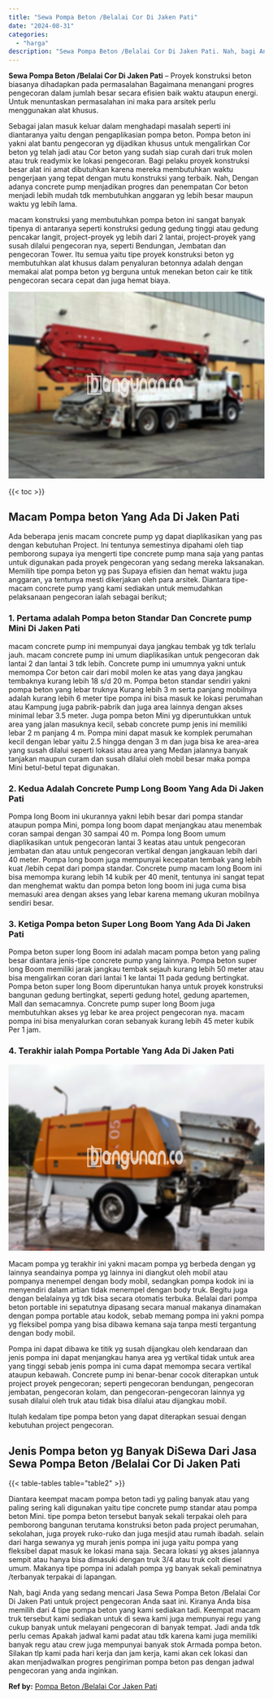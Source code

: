 ```yaml
---
title: "Sewa Pompa Beton /Belalai Cor Di Jaken Pati"
date: "2024-08-31"
categories: 
  - "harga"
description: "Sewa Pompa Beton /Belalai Cor Di Jaken Pati. Nah, bagi Anda yang sedang mencari Jasa Sewa Pompa Beton /Belalai Cor Di Jaken Pati untuk project pengecoran And..."
---
```


**Sewa Pompa Beton /Belalai Cor Di Jaken Pati** – Proyek konstruksi beton biasanya dihadapkan pada permasalahan Bagaimana menangani progres pengecoran dalam jumlah besar secara efisien baik waktu ataupun energi. Untuk menuntaskan permasalahan ini maka para arsitek perlu menggunakan alat khusus.

Sebagai jalan masuk keluar dalam menghadapi masalah seperti ini diantaranya yaitu dengan pengaplikasian pompa beton. Pompa beton ini yakni alat bantu pengecoran yg dijadikan khusus untuk mengalirkan Cor beton yg telah jadi atau Cor beton yang sudah siap curah dari truk molen atau truk readymix ke lokasi pengecoran. Bagi pelaku proyek konstruksi besar alat ini amat dibutuhkan karena mereka membutuhkan waktu pengerjaan yang tepat dengan mutu konstruksi yang terbaik. Nah, Dengan adanya concrete pump menjadikan progres dan penempatan Cor beton menjadi lebih mudah tdk membutuhkan anggaran yg lebih besar maupun waktu yg lebih lama.

macam konstruksi yang membutuhkan pompa beton ini sangat banyak tipenya di antaranya seperti konstruksi gedung gedung tinggi atau gedung pencakar langit, project-proyek yg lebih dari 2 lantai, project-proyek yang susah dilalui pengecoran nya, seperti Bendungan, Jembatan dan pengecoran Tower. Itu semua yaitu tipe proyek konstruksi beton yg membutuhkan alat khusus dalam penyaluran betonnya adalah dengan memakai alat pompa beton yg berguna untuk menekan beton cair ke titik pengecoran secara cepat dan juga hemat biaya.

![Sewa Pompa Beton /Belalai Cor Di Jaken Pati](/images/sewa-concrete-pump-32.png)

{{< toc >}}

## Macam Pompa beton Yang Ada Di Jaken Pati

Ada beberapa jenis macam concrete pump yg dapat diaplikasikan yang pas dengan kebutuhan Project. Ini tentunya semestinya dipahami oleh tiap pemborong supaya iya mengerti tipe concrete pump mana saja yang pantas untuk digunakan pada proyek pengecoran yang sedang mereka laksanakan. Memilih tipe pompa beton yg pas Supaya efisien dan hemat waktu juga anggaran, ya tentunya mesti dikerjakan oleh para arsitek. Diantara tipe-macam concrete pump yang kami sediakan untuk memudahkan pelaksanaan pengecoran ialah sebagai berikut;

### 1\. Pertama adalah Pompa beton Standar Dan Concrete pump Mini Di Jaken Pati

macam concrete pump ini mempunyai daya jangkau tembak yg tdk terlalu jauh. macam concrete pump ini umum diaplikasikan untuk pengecoran dak lantai 2 dan lantai 3 tdk lebih. Concrete pump ini umumnya yakni untuk memompa Cor beton cair dari mobil molen ke atas yang daya jangkau tembaknya kurang lebih 18 s/d 20 m. Pompa beton standar sendiri yakni pompa beton yang lebar truknya Kurang lebih 3 m serta panjang mobilnya adalah kurang lebih 6 meter tipe pompa ini bisa masuk ke lokasi perumahan atau Kampung juga pabrik-pabrik dan juga area lainnya dengan akses minimal lebar 3.5 meter. Juga pompa beton Mini yg diperuntukkan untuk area yang jalan masuknya kecil, sebab concrete pump jenis ini memiliki lebar 2 m panjang 4 m. Pompa mini dapat masuk ke komplek perumahan kecil dengan lebar yaitu 2.5 hingga dengan 3 m dan juga bisa ke area-area yang susah dilalui seperti lokasi atau area yang Medan jalannya banyak tanjakan maupun curam dan susah dilalui oleh mobil besar maka pompa Mini betul-betul tepat digunakan.

### 2\. Kedua Adalah Concrete Pump Long Boom Yang Ada Di Jaken Pati

Pompa long Boom ini ukurannya yakni lebih besar dari pompa standar ataupun pompa Mini, pompa long boom dapat menjangkau atau menembak coran sampai dengan 30 sampai 40 m. Pompa long Boom umum diaplikasikan untuk pengecoran lantai 3 keatas atau untuk pengecoran jembatan dan atau untuk pengecoran vertikal dengan jangkauan lebih dari 40 meter. Pompa long boom juga mempunyai kecepatan tembak yang lebih kuat /lebih cepat dari pompa standar. Concrete pump macam long Boom ini bisa memompa kurang lebih 14 kubik per 40 menit, tentunya ini sangat tepat dan menghemat waktu dan pompa beton long boom ini juga cuma bisa memasuki area dengan akses yang lebar karena memang ukuran mobilnya sendiri besar.

### 3\. Ketiga Pompa beton Super Long Boom Yang Ada Di Jaken Pati

Pompa beton super long Boom ini adalah macam pompa beton yang paling besar diantara jenis-tipe concrete pump yang lainnya. Pompa beton super long Boom memiliki jarak jangkau tembak sejauh kurang lebih 50 meter atau bisa mengalirkan coran dari lantai 1 ke lantai 11 pada gedung bertingkat. Pompa beton super long Boom diperuntukan hanya untuk proyek konstruksi bangunan gedung bertingkat, seperti gedung hotel, gedung apartemen, Mall dan semacamnya. Concrete pump super long Boom juga membutuhkan akses yg lebar ke area project pengecoran nya. macam pompa ini bisa menyalurkan coran sebanyak kurang lebih 45 meter kubik Per 1 jam.

### 4\. Terakhir ialah Pompa Portable Yang Ada Di Jaken Pati

![Sewa Pompa Beton /Belalai Cor Di Jaken Pati](/images/sewa-concrete-pump-22.png)

Macam pompa yg terakhir ini yakni macam pompa yg berbeda dengan yg lainnya seandainya pompa yg lainnya ini diangkut oleh mobil atau pompanya menempel dengan body mobil, sedangkan pompa kodok ini ia menyendiri dalam artian tidak menempel dengan body truk. Begitu juga dengan belalainya yg tdk bisa secara otomatis terbuka. Belalai dari pompa beton portable ini sepatutnya dipasang secara manual makanya dinamakan dengan pompa portable atau kodok, sebab memang pompa ini yakni pompa yg fleksibel pompa yang bisa dibawa kemana saja tanpa mesti tergantung dengan body mobil.

Pompa ini dapat dibawa ke titik yg susah dijangkau oleh kendaraan dan jenis pompa ini dapat menjangkau hanya area yg vertikal tidak untuk area yang tinggi sebab jenis pompa ini cuma dapat memompa secara vertikal ataupun kebawah. Concrete pump ini benar-benar cocok diterapkan untuk project proyek pengecoran; seperti pengecoran bendungan, pengecoran jembatan, pengecoran kolam, dan pengecoran-pengecoran lainnya yg susah dilalui oleh truk atau tidak bisa dilalui atau dijangkau mobil.

Itulah kedalam tipe pompa beton yang dapat diterapkan sesuai dengan kebutuhan project pengecoran.

## Jenis Pompa beton yg Banyak DiSewa Dari Jasa Sewa Pompa Beton /Belalai Cor Di Jaken Pati

{{< table-tables table="table2" >}}

Diantara keempat macam pompa beton tadi yg paling banyak atau yang paling sering kali digunakan yaitu tipe concrete pump standar atau pompa beton Mini. tipe pompa beton tersebut banyak sekali terpakai oleh para pemborong bangunan terutama konstruksi beton pada project perumahan, sekolahan, juga proyek ruko-ruko dan juga mesjid atau rumah ibadah. selain dari harga sewanya yg murah jenis pompa ini juga yaitu pompa yang fleksibel dapat masuk ke lokasi mana saja. Secara lokasi yg akses jalannya sempit atau hanya bisa dimasuki dengan truk 3/4 atau truk colt diesel umum. Makanya tipe pompa ini adalah pompa yg banyak sekali peminatnya /terbanyak terpakai di lapangan.

Nah, bagi Anda yang sedang mencari Jasa Sewa Pompa Beton /Belalai Cor Di Jaken Pati untuk project pengecoran Anda saat ini. Kiranya Anda bisa memilih dari 4 tipe pompa beton yang kami sediakan tadi. Keempat macam truk tersebut kami sediakan untuk di sewa kami juga mempunyai regu yang cukup banyak untuk melayani pengecoran di banyak tempat. Jadi anda tdk perlu cemas Apakah jadwal kami padat atau tdk karena kami juga memiliki banyak regu atau crew juga mempunyai banyak stok Armada pompa beton. Silakan tlp kami pada hari kerja dan jam kerja, kami akan cek lokasi dan akan menjadwalkan progres pengiriman pompa beton pas dengan jadwal pengecoran yang anda inginkan.

**Ref by:** [Pompa Beton /Belalai Cor Jaken Pati](https://id.wikipedia.org/wiki/Pompa)
